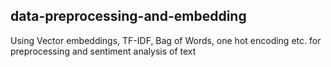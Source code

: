 ## data-preprocessing-and-embedding 

Using Vector embeddings, TF-IDF, Bag of Words, one hot encoding etc. for preprocessing and sentiment analysis of text
